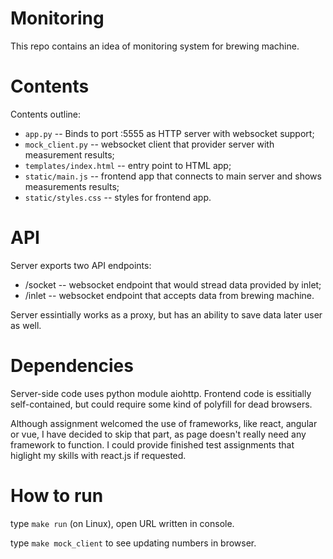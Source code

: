 Monitoring
==========

This repo contains an idea of monitoring system for brewing machine.

Contents
========

Contents outline:

* `app.py` -- Binds to port :5555 as HTTP server with websocket support;
* `mock_client.py` -- websocket client that provider server with measurement results;
* `templates/index.html` -- entry point to HTML app;
* `static/main.js` -- frontend app that connects to main server and shows measurements results;
* `static/styles.css` -- styles for frontend app.


API
===

Server exports two API endpoints:

- /socket -- websocket endpoint that would stread data provided by inlet;
- /inlet -- websocket endpoint that accepts data from brewing machine.

Server essintially works as a proxy, but has an ability to save data later user as well.


Dependencies
============

Server-side code uses python module aiohttp. Frontend code is essitially self-contained, but could require some kind of polyfill for dead browsers.

Although assignment welcomed the use of frameworks, like react, angular or vue, I have decided to skip that part, as page doesn't really need any framework to function. I could provide finished test assignments that higlight my skills with react.js if requested.

How to run
==========

type `make run` (on Linux), open URL written in console.

type `make mock_client` to see updating numbers in browser.
